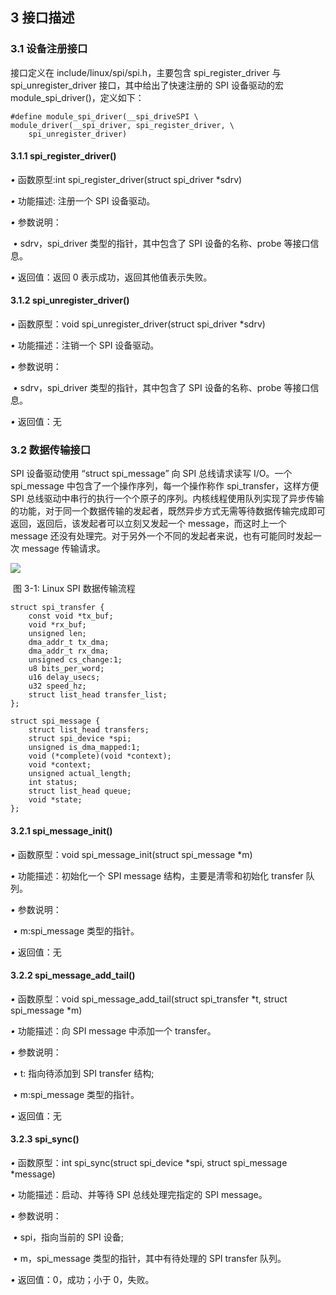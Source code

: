 ## 3 接口描述

### 3.1 设备注册接口

接口定义在 include/linux/spi/spi.h，主要包含 spi_register_driver 与 spi_unregister_driver 接口，其中给出了快速注册的 SPI 设备驱动的宏 module_spi_driver()，定义如下：

```
#define module_spi_driver(__spi_driveSPI \
module_driver(__spi_driver, spi_register_driver, \
	spi_unregister_driver)
```



#### 3.1.1 spi_register_driver()

*•* 函数原型:int spi_register_driver(struct spi_driver *sdrv)

*•* 功能描述: 注册一个 SPI 设备驱动。

*•* 参数说明：

​	*•* sdrv，spi_driver 类型的指针，其中包含了 SPI 设备的名称、probe 等接口信息。

*•* 返回值：返回 0 表示成功，返回其他值表示失败。



#### 3.1.2 spi_unregister_driver()

*•* 函数原型：void spi_unregister_driver(struct spi_driver *sdrv)

*•* 功能描述：注销一个 SPI 设备驱动。

*•* 参数说明：

​	*•* sdrv，spi_driver 类型的指针，其中包含了 SPI 设备的名称、probe 等接口信息。

*•* 返回值：无





### 3.2 数据传输接口

SPI 设备驱动使用 “struct spi_message” 向 SPI 总线请求读写 I/O。一个 spi_message 中包含了一个操作序列，每一个操作称作 spi_transfer，这样方便 SPI 总线驱动中串行的执行一个个原子的序列。内核线程使用队列实现了异步传输的功能，对于同一个数据传输的发起者，既然异步方式无需等待数据传输完成即可返回，返回后，该发起者可以立刻又发起一个 message，而这时上一个 message 还没有处理完。对于另外一个不同的发起者来说，也有可能同时发起一次 message 传输请求。

![](https://photos.100ask.net/Tina-Sdk/LinuxSPIDevelopmentGuide_005.png)

​															图 3-1: Linux SPI 数据传输流程



```
struct spi_transfer {
    const void *tx_buf;
    void *rx_buf;
    unsigned len;
    dma_addr_t tx_dma;
    dma_addr_t rx_dma;
    unsigned cs_change:1;
    u8 bits_per_word;
    u16 delay_usecs;
    u32 speed_hz;
    struct list_head transfer_list;
};

struct spi_message {
    struct list_head transfers;
    struct spi_device *spi;
    unsigned is_dma_mapped:1;
    void (*complete)(void *context);
    void *context;
    unsigned actual_length;
    int status;
    struct list_head queue;
    void *state;
};
```



#### 3.2.1 spi_message_init()

*•* 函数原型：void spi_message_init(struct spi_message *m)

*•* 功能描述：初始化一个 SPI message 结构，主要是清零和初始化 transfer 队列。

*•* 参数说明：

​	*•* m:spi_message 类型的指针。

*•* 返回值：无



#### 3.2.2 spi_message_add_tail()

*•* 函数原型：void spi_message_add_tail(struct spi_transfer *t, struct spi_message *m)

*•* 功能描述：向 SPI message 中添加一个 transfer。 

*•* 参数说明：

​	*•* t: 指向待添加到 SPI transfer 结构; 

​	*•* m:spi_message 类型的指针。

*•* 返回值：无



#### 3.2.3 spi_sync()

*•* 函数原型：int spi_sync(struct spi_device *spi, struct spi_message *message)

*•* 功能描述：启动、并等待 SPI 总线处理完指定的 SPI message。 

*•* 参数说明：

​	*•* spi，指向当前的 SPI 设备; 

​	*•* m，spi_message 类型的指针，其中有待处理的 SPI transfer 队列。

*•* 返回值：0，成功；小于 0，失败。